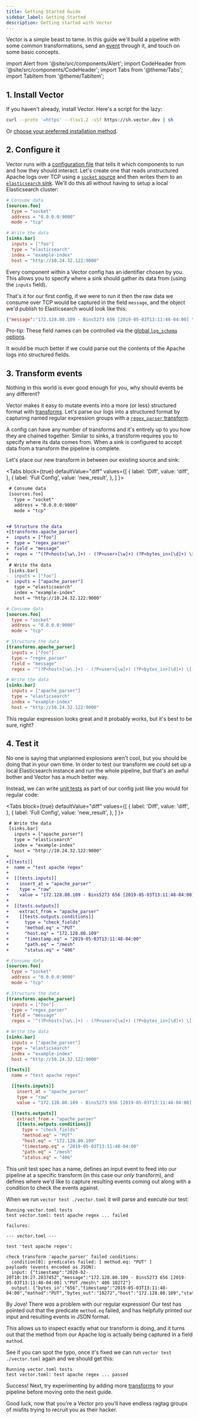 ```yaml
---
title: Getting Started Guide
sidebar_label: Getting Started
description: Getting started with Vector
---
```


Vector is a simple beast to tame. In this guide we'll build a pipeline with some
common transformations, send an [event][docs.data-model] through it, and touch
on some basic concepts.

import Alert from '@site/src/components/Alert';
import CodeHeader from '@site/src/components/CodeHeader';
import Tabs from '@theme/Tabs';
import TabItem from '@theme/TabItem';

## 1. Install Vector

If you haven't already, install Vector. Here's a script for the lazy:

```bash
curl --proto '=https' --tlsv1.2 -sSf https://sh.vector.dev | sh
```

Or [choose your preferred installation method][docs.installation].

## 2. Configure it

Vector runs with a [configuration file][docs.configuration] that tells it which
components to run and how they should interact. Let's create one that reads
unstructured Apache logs over TCP using a [`socket` source][docs.sources.socket]
and then writes them to an [`elasticsearch` sink][docs.sinks.elasticsearch].
We'll do this all without having to setup a local Elasticsearch cluster:

<CodeHeader text="vector.toml" />

```toml
# Consume data
[sources.foo]
  type = "socket"
  address = "0.0.0.0:9000"
  mode = "tcp"

# Write the data
[sinks.bar]
  inputs = ["foo"]
  type = "elasticsearch"
  index = "example-index"
  host = "http://10.24.32.122:9000"
```

Every component within a Vector config has an identifier chosen by you. This
allows you to specify where a sink should gather its data from (using the
`inputs` field).

That's it for our first config, if we were to run it then the raw data we
consume over TCP would be captured in the field `message`, and the object we'd
publish to Elasticsearch would look like this:

```json
{"message":"172.128.80.109 - Bins5273 656 [2019-05-03T13:11:48-04:00] \"PUT /mesh\" 406 10272","host":"foo","timestamp":"2019-05-03T13:11:48-04:00"}
```

<Alert type="info">

Pro-tip: These field names can be controlled via the
[global `log_schema` options][docs.reference.global-options#log_schema].

</Alert>

It would be much better if we could parse out the contents of the Apache logs
into structured fields.

## 3. Transform events

Nothing in this world is ever good enough for you, why should events be any
different?

Vector makes it easy to mutate events into a more (or less) structured format
with [transforms][docs.transforms]. Let's parse our logs into a structured
format by capturing named regular expression groups with a
[`regex_parser` transform][docs.transforms.regex_parser].

A config can have any number of transforms and it's entirely up to you how they
are chained together. Similar to sinks, a transform requires you to specify
where its data comes from. When a sink is configured to accept data from a
transform the pipeline is complete.

Let's place our new transform in between our existing source and sink:

<Tabs
  block={true}
  defaultValue="diff"
  values={[
    { label: 'Diff', value: 'diff', },
    { label: 'Full Config', value: 'new_result', },
  ]
}>

<TabItem value="diff">

<CodeHeader text="vector.toml" />

```diff
 # Consume data
 [sources.foo]
   type = "socket"
   address = "0.0.0.0:9000"
   mode = "tcp"


+# Structure the data
+[transforms.apache_parser]
+  inputs = ["foo"]
+  type = "regex_parser"
+  field = "message"
+  regex = '^(?P<host>[\w\.]+) - (?P<user>[\w]+) (?P<bytes_in>[\d]+) \[(?P<timestamp>.*)\] "(?P<mathod>[\w]+) (?P<path>.*)" (?P<status>[\d]+) (?P<bytes_out>[\d]+)$'
+
 # Write the data
 [sinks.bar]
-  inputs = ["foo"]
+  inputs = ["apache_parser"]
   type = "elasticsearch"
   index = "example-index"
   host = "http://10.24.32.122:9000"
```

</TabItem>
<TabItem value="new_result">

<CodeHeader text="vector.toml" />

```toml
# Consume data
[sources.foo]
  type = "socket"
  address = "0.0.0.0:9000"
  mode = "tcp"

# Structure the data
[transforms.apache_parser]
  inputs = ["foo"]
  type = "regex_parser"
  field = "message"
  regex = '^(?P<host>[\w\.]+) - (?P<user>[\w]+) (?P<bytes_in>[\d]+) \[(?P<timestamp>.*)\] "(?P<mathod>[\w]+) (?P<path>.*)" (?P<status>[\d]+) (?P<bytes_out>[\d]+)$'

# Write the data
[sinks.bar]
  inputs = ["apache_parser"]
  type = "elasticsearch"
  index = "example-index"
  host = "http://10.24.32.122:9000"
```

</TabItem>
</Tabs>

This regular expression looks great and it probably works, but it's best to be
sure, right?

## 4. Test it

No one is saying that unplanned explosions aren't cool, but you should be doing
that in your own time. In order to test our transform we _could_ set up a local
Elasticsearch instance and run the whole pipeline, but that's an awful bother
and Vector has a much better way.

Instead, we can write [unit tests][docs.guides.unit_testing] as part of our
config just like you would for regular code:

<Tabs
  block={true}
  defaultValue="diff"
  values={[
    { label: 'Diff', value: 'diff', },
    { label: 'Full Config', value: 'new_result', },
  ]
}>

<TabItem value="diff">

<CodeHeader text="vector.toml" />

```diff
 # Write the data
 [sinks.bar]
   inputs = ["apache_parser"]
   type = "elasticsearch"
   index = "example-index"
   host = "http://10.24.32.122:9000"
+
+[[tests]]
+  name = "test apache regex"
+
+  [[tests.inputs]]
+    insert_at = "apache_parser"
+    type = "raw"
+    value = "172.128.80.109 - Bins5273 656 [2019-05-03T13:11:48-04:00] \"PUT /mesh\" 406 10272"
+
+  [[tests.outputs]]
+    extract_from = "apache_parser"
+    [[tests.outputs.conditions]]
+      type = "check_fields"
+      "method.eq" = "PUT"
+      "host.eq" = "172.128.80.109"
+      "timestamp.eq" = "2019-05-03T13:11:48-04:00"
+      "path.eq" = "/mesh"
+      "status.eq" = "406"
```

</TabItem>
<TabItem value="new_result">

<CodeHeader text="vector.toml" />

```toml
# Consume data
[sources.foo]
  type = "socket"
  address = "0.0.0.0:9000"
  mode = "tcp"

# Structure the data
[transforms.apache_parser]
  inputs = ["foo"]
  type = "regex_parser"
  field = "message"
  regex = '^(?P<host>[\w\.]+) - (?P<user>[\w]+) (?P<bytes_in>[\d]+) \[(?P<timestamp>.*)\] "(?P<mathod>[\w]+) (?P<path>.*)" (?P<status>[\d]+) (?P<bytes_out>[\d]+)$'

# Write the data
[sinks.bar]
  inputs = ["apache_parser"]
  type = "elasticsearch"
  index = "example-index"
  host = "http://10.24.32.122:9000"

[[tests]]
  name = "test apache regex"

  [[tests.inputs]]
    insert_at = "apache_parser"
    type = "raw"
    value = "172.128.80.109 - Bins5273 656 [2019-05-03T13:11:48-04:00] \"PUT /mesh\" 406 10272"

  [[tests.outputs]]
    extract_from = "apache_parser"
    [[tests.outputs.conditions]]
      type = "check_fields"
      "method.eq" = "PUT"
      "host.eq" = "172.128.80.109"
      "timestamp.eq" = "2019-05-03T13:11:48-04:00"
      "path.eq" = "/mesh"
      "status.eq" = "406"
```

</TabItem>
</Tabs>

This unit test spec has a name, defines an input event to feed into our pipeline
at a specific transform (in this case our _only_ transform), and defines where
we'd like to capture resulting events coming out along with a condition to check
the events against.

When we run `vector test ./vector.toml` it will parse and execute our test:

```text
Running vector.toml tests
test vector.toml: test apache regex ... failed

failures:

--- vector.toml ---

test 'test apache regex':

check transform 'apache_parser' failed conditions:
  condition[0]: predicates failed: [ method.eq: "PUT" ]
payloads (events encoded as JSON):
  input: {"timestamp":"2020-02-20T10:19:27.283745Z","message":"172.128.80.109 - Bins5273 656 [2019-05-03T13:11:48-04:00] \"PUT /mesh\" 406 10272"}
  output: {"bytes_in":"656","timestamp":"2019-05-03T13:11:48-04:00","mathod":"PUT","bytes_out":"10272","host":"172.128.80.109","status":"406","user":"Bins5273","path":"/mesh"}
```

By Jove! There _was_ a problem with our regular expression! Our test has pointed
out that the predicate `method.eq` failed, and has helpfully printed our input
and resulting events in JSON format.

This allows us to inspect exactly what our transform is doing, and it turns out
that the method from our Apache log is actually being captured in a field
`mathod`.

See if you can spot the typo, once it's fixed we can run
`vector test ./vector.toml` again and we should get this:

```text
Running vector.toml tests
test vector.toml: test apache regex ... passed
```

Success! Next, try experimenting by adding more [transforms][docs.transforms] to
your pipeline before moving onto the next guide.

Good luck, now that you're a Vector pro you'll have endless ragtag groups of
misfits trying to recruit you as their hacker.


[docs.configuration]: /docs/setup/configuration/
[docs.data-model]: /docs/about/data-model/
[docs.guides.unit_testing]: /docs/setup/guides/unit-testing/
[docs.installation]: /docs/setup/installation/
[docs.reference.global-options#log_schema]: /docs/reference/global-options/#log_schema
[docs.sinks.elasticsearch]: /docs/reference/sinks/elasticsearch/
[docs.sources.socket]: /docs/reference/sources/socket/
[docs.transforms.regex_parser]: /docs/reference/transforms/regex_parser/
[docs.transforms]: /docs/reference/transforms/
